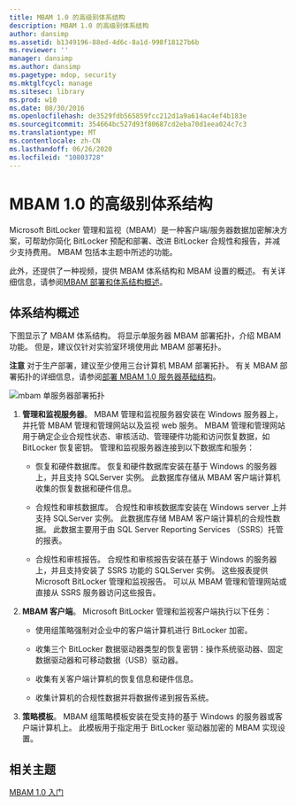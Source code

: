 ```yaml
---
title: MBAM 1.0 的高级别体系结构
description: MBAM 1.0 的高级别体系结构
author: dansimp
ms.assetid: b1349196-88ed-4d6c-8a1d-998f18127b6b
ms.reviewer: ''
manager: dansimp
ms.author: dansimp
ms.pagetype: mdop, security
ms.mktglfcycl: manage
ms.sitesec: library
ms.prod: w10
ms.date: 08/30/2016
ms.openlocfilehash: de3529fdb565859fcc212d1a9a614ac4ef4b183e
ms.sourcegitcommit: 354664bc527d93f80687cd2eba70d1eea024c7c3
ms.translationtype: MT
ms.contentlocale: zh-CN
ms.lasthandoff: 06/26/2020
ms.locfileid: "10803728"
---
```

# MBAM 1.0 的高级别体系结构


Microsoft BitLocker 管理和监视（MBAM）是一种客户端/服务器数据加密解决方案，可帮助你简化 BitLocker 预配和部署、改进 BitLocker 合规性和报告，并减少支持费用。 MBAM 包括本主题中所述的功能。

此外，还提供了一种视频，提供 MBAM 体系结构和 MBAM 设置的概述。 有关详细信息，请参阅[MBAM 部署和体系结构概述](https://go.microsoft.com/fwlink/p/?LinkId=258392)。

## 体系结构概述


下图显示了 MBAM 体系结构。 将显示单服务器 MBAM 部署拓扑，介绍 MBAM 功能。 但是，建议仅针对实验室环境使用此 MBAM 部署拓扑。

**注意** 对于生产部署，建议至少使用三台计算机 MBAM 部署拓扑。 有关 MBAM 部署拓扑的详细信息，请参阅[部署 MBAM 1.0 服务器基础结构](deploying-the-mbam-10-server-infrastructure.md)。

 

![mbam 单服务器部署拓扑](images/mbam-1-server.jpg)

1.  **管理和监视服务器**。 MBAM 管理和监视服务器安装在 Windows 服务器上，并托管 MBAM 管理和管理网站以及监视 web 服务。 MBAM 管理和管理网站用于确定企业合规性状态、审核活动、管理硬件功能和访问恢复数据，如 BitLocker 恢复密钥。 管理和监视服务器连接到以下数据库和服务：

    -   恢复和硬件数据库。 恢复和硬件数据库安装在基于 Windows 的服务器上，并且支持 SQLServer 实例。 此数据库存储从 MBAM 客户端计算机收集的恢复数据和硬件信息。

    -   合规性和审核数据库。 合规性和审核数据库安装在 Windows server 上并支持 SQLServer 实例。 此数据库存储 MBAM 客户端计算机的合规性数据。 此数据主要用于由 SQL Server Reporting Services （SSRS）托管的报表。

    -   合规性和审核报告。 合规性和审核报告安装在基于 Windows 的服务器上，并且支持安装了 SSRS 功能的 SQLServer 实例。 这些报表提供 Microsoft BitLocker 管理和监视报告。 可以从 MBAM 管理和管理网站或直接从 SSRS 服务器访问这些报告。

2.  **MBAM 客户端**。 Microsoft BitLocker 管理和监视客户端执行以下任务：

    -   使用组策略强制对企业中的客户端计算机进行 BitLocker 加密。

    -   收集三个 BitLocker 数据驱动器类型的恢复密钥：操作系统驱动器、固定数据驱动器和可移动数据（USB）驱动器。

    -   收集有关客户端计算机的恢复信息和硬件信息。

    -   收集计算机的合规性数据并将数据传递到报告系统。

3.  **策略模板**。 MBAM 组策略模板安装在受支持的基于 Windows 的服务器或客户端计算机上。 此模板用于指定用于 BitLocker 驱动器加密的 MBAM 实现设置。

## 相关主题


[MBAM 1.0 入门](getting-started-with-mbam-10.md)

 

 





